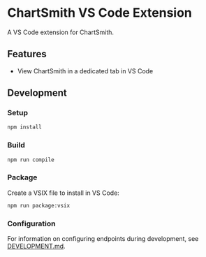 # ChartSmith VS Code Extension

A VS Code extension for ChartSmith.

## Features

- View ChartSmith in a dedicated tab in VS Code

## Development

### Setup

```bash
npm install
```

### Build

```bash
npm run compile
```

### Package

Create a VSIX file to install in VS Code:

```bash
npm run package:vsix
```

### Configuration

For information on configuring endpoints during development, see [DEVELOPMENT.md](./DEVELOPMENT.md).
